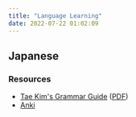 ```yaml
---
title: "Language Learning"
date: 2022-07-22 01:02:09
---
```


## Japanese
### Resources
- [Tae Kim's Grammar Guide](https://guidetojapanese.org/learn/grammar)  ([PDF](http://www.guidetojapanese.org/grammar_guide.pdf))
- [Anki](https://apps.ankiweb.net/) 
